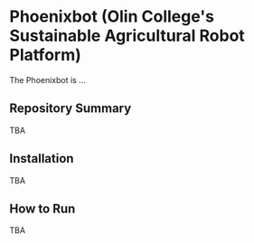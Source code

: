 # Phoenixbot (Olin College's Sustainable Agricultural Robot Platform)

The Phoenixbot is ...

## Repository Summary
TBA

## Installation
TBA

## How to Run
TBA


